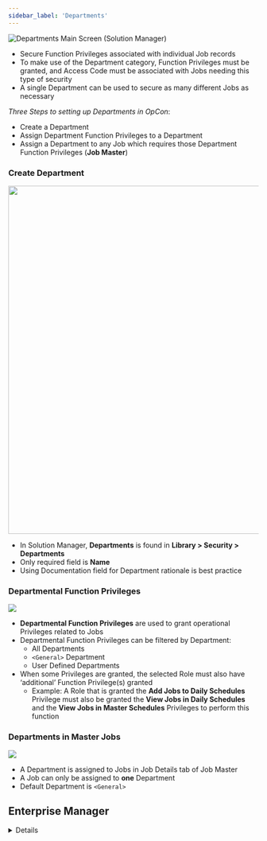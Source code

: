 ```yaml
---
sidebar_label: 'Departments'
---
```


![Departments Main Screen (Solution Manager)](../static/imgbasic/department-main-screen.png)

* Secure Function Privileges associated with individual Job records
* To make use of the Department category, Function Privileges must be granted, and Access Code must be associated with Jobs needing this type of security 
* A single Department can be used to secure as many different Jobs as necessary

_Three Steps to setting up Departments in OpCon_:  

* Create a Department
* Assign Department Function Privileges to a Department 
* Assign a Department to any Job which requires those Department Function Privileges (**Job Master**)

### Create Department

<img src="imgbasic/Add_Departments.png" width="700"/>

* In Solution Manager, **Departments** is found in **Library > Security > Departments**
* Only required field is **Name**  
* Using Documentation field for Department rationale is best practice

### Departmental Function Privileges

![](../static/imgbasic/GrantDepartmentPrivs.png)

* **Departmental Function Privileges** are used to grant operational Privileges related to Jobs
* Departmental Function Privileges can be filtered by Department:
    * All Departments
    * ```<General>``` Department
    * User Defined Departments
* When some Privileges are granted, the selected Role must also have ‘additional’ Function Privilege(s) granted
    * Example: A Role that is granted the **Add Jobs to Daily Schedules** Privilege must also be granted the **View Jobs in Daily Schedules** and the  **View Jobs in Master Schedules** Privileges to perform this function

### Departments in Master Jobs

![](../static/imgbasic/Department_Master.png)

* A Department is assigned to Jobs in Job Details tab of Job Master
* A Job can only be assigned to **one** Department
* Default Department is ```<General>```



## Enterprise Manager

<details>

* In Enterprise Manager, **Departments** is found in **Security > Departments**

#### Create or Select a Department

![](../static/imgbasic/307.png)

#### Department Privileges

![](../static/imgbasic/308.png)

#### Department in Job Master

![](../static/imgbasic/309.png)

</details>